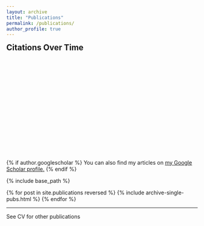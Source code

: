 ```yaml
---
layout: archive
title: "Publications"
permalink: /publications/
author_profile: true
---
```

<h2 style="margin-top: 0px;">Citations Over Time</h2>
<div id="chartWrapper" style="width: 80%; height: 250px; position: relative;">
  <canvas id="citationsChart"></canvas>
</div>

<script>
  const ctx = document.getElementById('citationsChart').getContext('2d');

  const citationsData = {{ site.data.scholar_metrics.cites_per_year | jsonify }};

  const labels = Object.keys(citationsData);
  const data = Object.values(citationsData);

  const citationsChart = new Chart(ctx, {
    type: 'bar',
    data: {
      labels: labels,
      datasets: [{
        data: data,
        backgroundColor: 'rgba(75, 192, 192, 0.2)',
        borderColor: 'rgba(75, 192, 192, 1)',
        borderWidth: 1
      }]
    },
    options: {
      responsive: true,
      maintainAspectRatio: false,
      plugins: {
        legend: {
          display: false
        }
      },
      scales: {
        y: {
          beginAtZero: true
        }
      }
    }
  });
</script>


{% if author.googlescholar %} You can also find my articles on <u><a href="{{author.googlescholar}}">my Google Scholar profile</a>.</u> {% endif %}

{% include base_path %}

{% for post in site.publications reversed %} {% include archive-single-pubs.html %} {% endfor %}

---

See CV for other publications

<canvas id="GeoBubbleChart"></canvas>

<script src="https://cdn.jsdelivr.net/npm/chart.js"></script>
<script src="https://cdn.jsdelivr.net/npm/chartjs-chart-geo"></script>
<script src="https://cdn.jsdelivr.net/npm/chartjs-plugin-datalabels"></script>

<script>
fetch('https://cdn.jsdelivr.net/npm/world-atlas@2/countries-50m.json')
    .then(response => response.json())
    .then(countriesData => {
        const countries = ChartGeo.topojson.feature(countriesData, countriesData.objects.countries).features;
        const mapData = {{ site.data.map_data | jsonify }};
        initGeoBubbleChart(countries, mapData);
    });

function initGeoBubbleChart(countries, mapData) {
    const data = {
        labels: countries.map(c => c.properties.name),
        datasets: [{
            label: 'Countries',
            outline: countries,
            showOutline: true,
            backgroundColor: 'rgba(211, 211, 211, 0.5)',
            borderColor: '#FFFFFF',
            borderWidth: 1,
            type: 'bubbleMap'
        }, {
            label: 'Publication Count',
            data: mapData.map(d => ({
                feature: countries.find(c => c.properties.name === d.address),
                value: d.publicationCount,
                r: Math.sqrt(d.publicationCount) * 2
            })),
            backgroundColor: 'rgba(255, 99, 132, 0.5)',
            type: 'bubbleMap'
        }]
    };
    const config = {
        type: 'bubbleMap',
        data: data,
        options: {
            scales: {
                projection: 'equalEarth'
            },
            plugins: {
                datalabels: {
                    align: 'top',
                    formatter: (v) => `${v.feature.properties.name}: ${v.value} publications`
                }
            }
        }
    };
    const ctx = document.getElementById('GeoBubbleChart').getContext('2d');
    new Chart(ctx, config);
}
</script>


